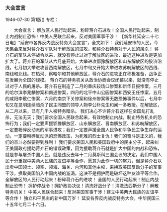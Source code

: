 ### 大会宣言

1946-07-30
第1版()
专栏：

　　大会宣言：
    解放区人民行动起来，粉碎蒋介石进攻！全国人民行动起来，制止内战制止恐怖！中美人民联合起来，反对美国军事干涉！
    【新华社延安二十七日电】“延安市各界反内战反特务大会宣言”，全文如下：
    我们延安市的人民，今天集会来反对蒋介石军队对于解放区的进攻，和蒋介石特务对于人民的屠杀！
    蒋介石的军队从停战令以来，就没有停止过对于解放区的进攻，最近这种进攻是更加扩大了。蒋介石的军队从六月底开始，大举进攻鄂豫解放区和山东解放区的胶济沿线，七月初大举进攻晋西南解放区，七月中旬又开始大举进攻苏皖解放区的西线、南线和北线。在热河、察哈尔和其他解放区，蒋介石的进攻正在积极准备，战争正在发展为全国的规模。
    蒋介石的特务机关从政治协商会议闭幕以来，就没有停止过对于人民的屠杀。蒋介石在制造了二月的重庆较场口惨案和新华日报惨案，三月的哈尔滨李兆麟惨案和南通惨案，四月的北平中山公园惨案和西安王任惨案，五月的咸阳李敷仁惨案，六月的南京下关惨案和徐州惨案等无数恐怖事件以后，七月中旬又在昆明连续暗杀了民主同盟的领导人物李公朴先生和闻一多教授。在解放区，从二月以来，已有几千人被特务暗杀。
    我们决心不许蒋介石这样在全国乱打乱杀，无法无天；我们要求全国人民联合起来，有效地制止内战，制止特务机关的恐怖行为；我们一定要声援鄂豫解放区、山东解放区、晋南解放区、和苏皖解放区，一定要粉碎反动派的军事进攻；我们一定要声援全国人民争和平争民主争生存的运动，一定要粉碎反动派的恐怖政策，为死难的烈士复仇！我们的奋斗是正义的，我们的奋斗必然要得到胜利！
    我们要求美国人民和美国政府中的民主分子，起来纠正美国政府援助蒋介石的错误政策，因为援助蒋介石就是扩大中国的内战和恐怖，就是参与屠杀中国人民，就是违反去年十二月莫斯科三国会议的决定。我们中国人民十分重视中美两大民族的友谊平等合作，愿意为此作一切的努力，但是蒋介石以出卖中国领土、领空、领海、海关、内河和其他主权，来换取美国反动分子的军事干涉，换取美国陷入中国内战的漩涡，这决不是拥护而是破坏这种友谊平等合作。
    全解放区的人民行动起来！粉碎蒋介石的进攻！
    全国的人民行动起来！制止内战制止恐怖！
    拥护停战令！拥护政协决议！清洗好战分子！清洗法西斯分子！解散特务机关！
    中美人民联合起来！反对美国军事干涉！建立中美两大民族的友谊平等合作！
    独立和平民主的新中国万岁！
    延安各界反内战反特务大会，中华民国三十五年七月二十六日。
